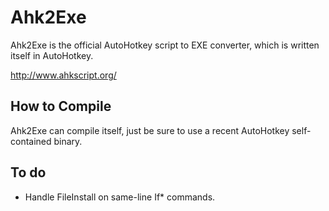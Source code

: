 # Ahk2Exe #

Ahk2Exe is the official AutoHotkey script to EXE converter, which is written itself in AutoHotkey.

http://www.ahkscript.org/


## How to Compile ##

Ahk2Exe can compile itself, just be sure to use a recent AutoHotkey self-contained binary.


## To do ##

  - Handle FileInstall on same-line If* commands.

